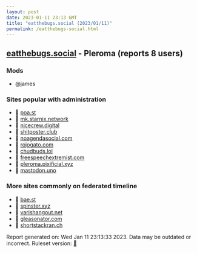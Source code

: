 ```yaml
---
layout: post
date: 2023-01-11 23:13 GMT
title: "eatthebugs.social (2023/01/11)"
permalink: /eatthebugs-social.html
---
```



## [eatthebugs.social](https://eatthebugs.social) - Pleroma (reports 8 users)

### Mods
 * @james

### Sites popular with administration

* 🐘 [poa.st](/poa-st.html)
* 🐘 [mk.starnix.network](/mk-starnix-network.html)
* 🐘 [nicecrew.digital](/nicecrew-digital.html)
* 🐘 [shitposter.club](/shitposter-club.html)
* 🐘 [noagendasocial.com](/noagendasocial-com.html)
* 🐘 [rojogato.com](/rojogato-com.html)
* 🐘 [chudbuds.lol](/chudbuds-lol.html)
* 🐘 [freespeechextremist.com](/freespeechextremist-com.html)
* 🐘 [pleroma.pixificial.xyz](/pleroma-pixificial-xyz.html)
* 🐘 [mastodon.uno](/mastodon-uno.html)

### More sites commonly on federated timeline

* 🐘 [bae.st](/bae-st.html)
* 🐘 [spinster.xyz](/spinster-xyz.html)
* 🐘 [varishangout.net](/varishangout-net.html)
* 🐘 [gleasonator.com](/gleasonator-com.html)
* 🐘 [shortstackran.ch](/shortstackran-ch.html)

Report generated on: Wed Jan 11 23:13:33 2023. Data may be outdated or incorrect.
Ruleset version: [🧁](/version-cupcake)

